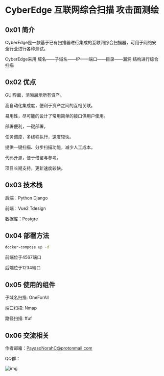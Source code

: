 # CyberEdge 互联网综合扫描 攻击面测绘

## 0x01 简介

CyberEdge是一款基于已有扫描器进行集成的互联网综合扫描器，可用于网络安全行业进行各种测试。

CyberEdge采用 域名——子域名——IP——端口——目录——漏洞 结构进行综合扫描

## 0x02 优点

GUI界面，清晰展示所有资产。

高自动化集成度，便利于资产之间的互相关联。

易用性，尽可能的设计了常用简单的接口供用户使用。

部署便利，一键部署。

任务调度，多线程执行，速度较快。

提供一键扫描、分步扫描功能，减少人工成本。

代码开源，便于借鉴与参考。

项目长期支持，更新速度较快。

## 0x03 技术栈

后端：Python Django

前端：Vue2 Tdesign

数据库：Postgre

## 0x04 部署方法

```bash
docker-compose up -d
```

前端位于4567端口

后端位于1234端口

## 0x05 使用的组件

子域名扫描: OneForAll

端口扫描: Nmap

路径扫描: ffuf

## 0x06 交流相关

作者邮箱：PayasoNorahC@protonmail.com

QQ群：

![img](https://raw.githubusercontent.com/ZacharyZcR/CyberEdge/main/image/QQ.jpg)